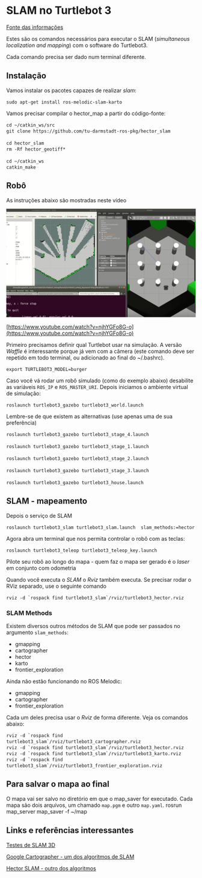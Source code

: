
# SLAM no Turtlebot 3


[Fonte das informações]()

Estes são os comandos necessários para executar o SLAM (*simultaneous localization and mapping*) com o software do Turtlebot3.

Cada comando precisa ser dado num terminal diferente.

## Instalação

Vamos instalar os pacotes capazes de realizar *slam*:

    sudo apt-get install ros-melodic-slam-karto

Vamos precisar compilar o hector_map a partir do código-fonte:

    cd ~/catkin_ws/src
    git clone https://github.com/tu-darmstadt-ros-pkg/hector_slam

    cd hector_slam
    rm -Rf hector_geotiff*

    cd ~/catkin_ws
    catkin_make

## Robô


As instruções abaixo são mostradas neste vídeo

![pfilter.png](pfilter.png)

[https://www.youtube.com/watch?v=njhYGFo8G-o](https://www.youtube.com/watch?v=njhYGFo8G-o)

Primeiro precisamos definir qual Turtlebot usar na simulação. A versão *Waffle* é interessante porque já vem com a câmera (este comando deve ser repetido em todo terminal, ou adicionado ao final do ~/.bashrc).

    export TURTLEBOT3_MODEL=burger

Caso você vá rodar um robô simulado (como do exemplo abaixo) desabilite as variáveis `ROS_IP` e `ROS_MASTER_URI`. Depois iniciamos o ambiente virtual de simulação:

    roslaunch turtlebot3_gazebo turtlebot3_world.launch

Lembre-se de que existem as alternativas (use apenas uma de sua preferência)

    roslaunch turtlebot3_gazebo turtlebot3_stage_4.launch

    roslaunch turtlebot3_gazebo turtlebot3_stage_1.launch

    roslaunch turtlebot3_gazebo turtlebot3_stage_2.launch

    roslaunch turtlebot3_gazebo turtlebot3_stage_3.launch

    roslaunch turtlebot3_gazebo turtlebot3_house.launch


## SLAM - mapeamento

Depois o serviço de SLAM

    roslaunch turtlebot3_slam turtlebot3_slam.launch  slam_methods:=hector

Agora abra um terminal que nos permita controlar o robô com as teclas:

    roslaunch turtlebot3_teleop turtlebot3_teleop_key.launch

Pilote seu robô ao longo do mapa - quem faz o mapa ser gerado é o *laser* em conjunto com odometria

Quando você executa o *SLAM* o *Rviz* também executa. Se precisar rodar o RViz separado,  use o seguinte comando

    rviz -d `rospack find turtlebot3_slam`/rviz/turtlebot3_hector.rviz

### SLAM Methods

Existem diversos outros métodos de SLAM que pode ser passados no argumento `slam_methods`: 

* gmapping 
* cartographer 
* hector
* karto
* frontier_exploration

Ainda não estão funcionando no ROS Melodic:
* gmapping 
* cartographer 
* frontier_exploration


Cada um deles precisa usar o *Rviz* de forma diferente. Veja os comandos abaixo:

    rviz -d `rospack find turtlebot3_slam`/rviz/turtlebot3_cartographer.rviz
    rviz -d `rospack find turtlebot3_slam`/rviz/turtlebot3_hector.rviz
    rviz -d `rospack find turtlebot3_slam`/rviz/turtlebot3_karto.rviz
    rviz -d `rospack find turtlebot3_slam`/rviz/turtlebot3_frontier_exploration.rviz



## Para salvar o mapa ao final

O mapa vai ser salvo no diretório em que o map_saver for executado. Cada mapa são dois arquivos, um chamado `map.pgm`
 e outro `map.yaml`.
    rosrun map_server map_saver -f ~/map

## Links e referências interessantes


[Testes de SLAM 3D](https://www.youtube.com/watch?v=EU6X1AYEksc)

[Google Cartographer - um dos algoritmos de SLAM](https://github.com/googlecartographer/cartographer)

[Hector SLAM - outro dos algoritmos](https://www.youtube.com/watch?v=F8pdObV_df4)





